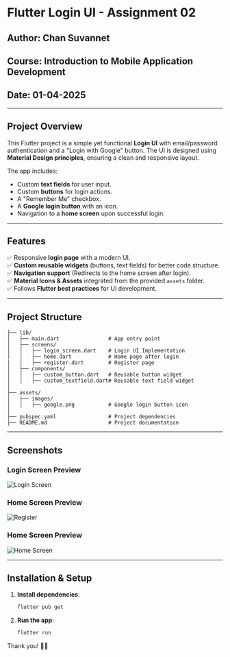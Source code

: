 # **Flutter Login UI - Assignment 02**

## **Author**: Chan Suvannet
## **Course**: Introduction to Mobile Application Development
## **Date**: 01-04-2025

---

## **Project Overview**
This Flutter project is a simple yet functional **Login UI** with email/password authentication and a "Login with Google" button. The UI is designed using **Material Design principles**, ensuring a clean and responsive layout.

The app includes:
- Custom **text fields** for user input.
- Custom **buttons** for login actions.
- A "Remember Me" checkbox.
- A **Google login button** with an icon.
- Navigation to a **home screen** upon successful login.

---

## **Features**
✅ Responsive **login page** with a modern UI.  
✅ **Custom reusable widgets** (buttons, text fields) for better code structure.  
✅ **Navigation support** (Redirects to the home screen after login).  
✅ **Material Icons & Assets** integrated from the provided `assets` folder.  
✅ Follows **Flutter best practices** for UI development.  

---

## **Project Structure**
```
├── lib/
│   ├── main.dart                # App entry point
│   ├── screens/
│   │   ├── login_screen.dart    # Login UI Implementation
│   │   ├── home.dart            # Home page after login
|   |   ├── register.dart        # Register page
│   ├── components/
│   │   ├── custom_button.dart   # Reusable button widget
│   │   ├── custom_textfield.dart# Reusable text field widget
│
├── assets/
│   ├── images/
│   │   ├── google.png           # Google login button icon
│
├── pubspec.yaml                 # Project dependencies
├── README.md                    # Project documentation
```

---

## **Screenshots**
### **Login Screen Preview**
![Login Screen](assets/screenshots/login.png)

### **Home Screen Preview**
![Register](assets/screenshots/register.png)

### **Home Screen Preview**
![Home Screen](assets/screenshots/home.png)

---

## **Installation & Setup**
1. **Install dependencies**:
   ```sh
   flutter pub get
   ```
2. **Run the app**:
   ```sh
   flutter run
   ```

Thank you! 🎯🚀

